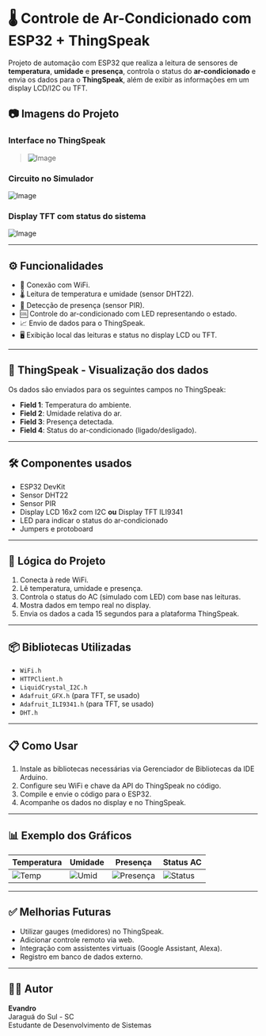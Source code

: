 # 🌡️ Controle de Ar-Condicionado com ESP32 + ThingSpeak

Projeto de automação com ESP32 que realiza a leitura de sensores de **temperatura**, **umidade** e **presença**, controla o status do **ar-condicionado** e envia os dados para o **ThingSpeak**, além de exibir as informações em um display LCD/I2C ou TFT.

## 📷 Imagens do Projeto

### Interface no ThingSpeak

> ![Image](https://github.com/user-attachments/assets/e4c093b6-a6bd-4d96-b505-a2e91e74f013)

### Circuito no Simulador

![Image](https://github.com/user-attachments/assets/1f89c99c-f418-444b-97fb-35c14871f981)

### Display TFT com status do sistema

![Image](https://github.com/user-attachments/assets/c8b7ceac-8a2e-4a15-b423-afc21710da95)

---

## ⚙️ Funcionalidades

- 📡 Conexão com WiFi.
- 🌡️ Leitura de temperatura e umidade (sensor DHT22).
- 🚶 Detecção de presença (sensor PIR).
- 🆒 Controle do ar-condicionado com LED representando o estado.
- 📈 Envio de dados para o ThingSpeak.
- 🖥️ Exibição local das leituras e status no display LCD ou TFT.

---

## 📶 ThingSpeak - Visualização dos dados

Os dados são enviados para os seguintes campos no ThingSpeak:

- **Field 1**: Temperatura do ambiente.
- **Field 2**: Umidade relativa do ar.
- **Field 3**: Presença detectada.
- **Field 4**: Status do ar-condicionado (ligado/desligado).

---

## 🛠️ Componentes usados

- ESP32 DevKit
- Sensor DHT22
- Sensor PIR
- Display LCD 16x2 com I2C **ou** Display TFT ILI9341
- LED para indicar o status do ar-condicionado
- Jumpers e protoboard

---

## 🧠 Lógica do Projeto

1. Conecta à rede WiFi.
2. Lê temperatura, umidade e presença.
3. Controla o status do AC (simulado com LED) com base nas leituras.
4. Mostra dados em tempo real no display.
5. Envia os dados a cada 15 segundos para a plataforma ThingSpeak.

---

## 📦 Bibliotecas Utilizadas

- `WiFi.h`  
- `HTTPClient.h`  
- `LiquidCrystal_I2C.h`  
- `Adafruit_GFX.h` (para TFT, se usado)  
- `Adafruit_ILI9341.h` (para TFT, se usado)  
- `DHT.h`

---

## 📋 Como Usar

1. Instale as bibliotecas necessárias via Gerenciador de Bibliotecas da IDE Arduino.
2. Configure seu WiFi e chave da API do ThingSpeak no código.
3. Compile e envie o código para o ESP32.
4. Acompanhe os dados no display e no ThingSpeak.

---

## 📊 Exemplo dos Gráficos

| Temperatura | Umidade | Presença | Status AC |
|-------------|---------|----------|-----------|
| ![Temp](./Captura%20de%20tela%202025-05-22%20202135.png) | ![Umid](./Captura%20de%20tela%202025-05-22%20202135.png) | ![Presença](./Captura%20de%20tela%202025-05-22%20202135.png) | ![Status](./Captura%20de%20tela%202025-05-22%20202135.png) |

---

## ✅ Melhorias Futuras

- Utilizar gauges (medidores) no ThingSpeak.
- Adicionar controle remoto via web.
- Integração com assistentes virtuais (Google Assistant, Alexa).
- Registro em banco de dados externo.

---

## 👨‍💻 Autor

**Evandro**  
Jaraguá do Sul - SC  
Estudante de Desenvolvimento de Sistemas  


